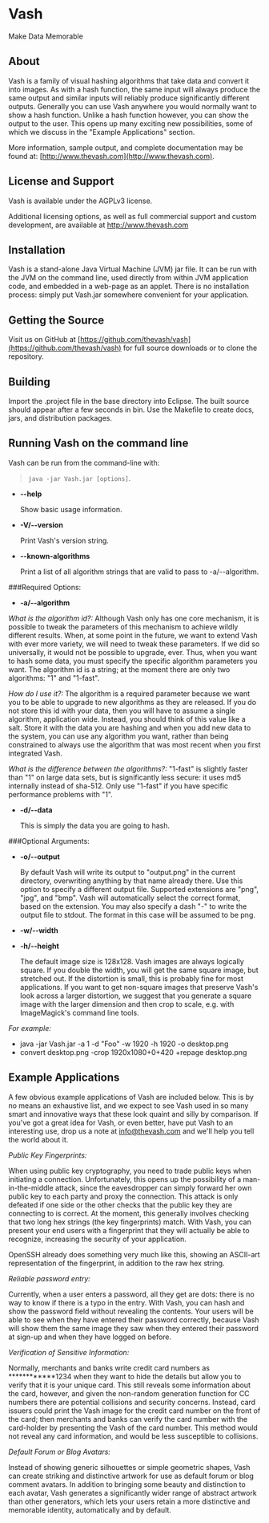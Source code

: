 Vash
====

Make Data Memorable


About
-----

Vash is a family of visual hashing algorithms that take data and convert it into images.  As with a hash function, the same input will always produce the same output and similar inputs will reliably produce significantly different outputs.  Generally you can use Vash anywhere you would normally want to show a hash function.  Unlike a hash function however, you can show the output to the user.  This opens up many exciting new possibilities, some of which we discuss in the "Example Applications" section.

More information, sample output, and complete documentation may be found at: [http://www.thevash.com](http://www.thevash.com).


License and Support
-------------------
Vash is available under the AGPLv3 license. 

Additional licensing options, as well as full commercial support and custom development, are available at http://www.thevash.com


Installation
------------

Vash is a stand-alone Java Virtual Machine (JVM) jar file.  It can be run with the JVM on the command line, used directly from within JVM application code, and embedded in a web-page as an applet.  There is no installation process: simply put Vash.jar somewhere convenient for your application.


Getting the Source
------------------

Visit us on GitHub at [https://github.com/thevash/vash](https://github.com/thevash/vash) for full source downloads or to clone the repository.


Building
--------

Import the .project file in the base directory into Eclipse.  The built source should appear after a few seconds in bin.  Use the Makefile to create docs, jars, and distribution packages.


Running Vash on the command line
-------
Vash can be run from the command-line with:
> `java -jar Vash.jar [options]`.

* **--help**
	
	Show basic usage information.

* **-V/--version**

	Print Vash's version string.

* **--known-algorithms**

	Print a list of all algorithm strings that are valid to pass to -a/--algorithm.

###Required Options:

* **-a/--algorithm <algorithm id>**

_What is the algorithm id?:_
	Although Vash only has one core mechanism, it is possible to tweak the parameters of this mechanism to achieve wildly different results.  When, at some point in the future, we want to extend Vash with ever more variety, we will need to tweak these parameters.  If we did so universally, it would not be possible to upgrade, ever.  Thus, when you want to hash some data, you must specify the specific algorithm parameters you want.  The algorithm id is a string; at the moment there are only two algorithms: "1" and "1-fast".

_How do I use it?:_
	The algorithm is a required parameter because we want you to be able to upgrade to new algorithms as they are released.  If you do not store this id with your data, then you will have to assume a single algorithm, application wide.  Instead, you should think of this value like a salt.  Store it with the data you are hashing and when you add new data to the system, you can use any algorithm you want, rather than being constrained to always use the algorithm that was most recent when you first integrated Vash.

_What is the difference between the algorithms?:_
	"1-fast" is slightly faster than "1" on large data sets, but is significantly less secure:  it uses md5 internally instead of sha-512.  Only use "1-fast" if you have specific performance problems with "1".


* **-d/--data <string>**

	This is simply the data you are going to hash.


###Optional Arguments:

* **-o/--output <string>**

	By default Vash will write its output to "output.png" in the current directory, overwriting anything by that name already there.  Use this option to specify a different output file.  Supported extensions are "png", "jpg", and "bmp".  Vash will automatically select the correct format, based on the extension.  You may also specify a dash "-" to write the output file to stdout.  The format in this case will be assumed to be png.

* **-w/--width <int>**
* **-h/--height <int>**

	The default image size is 128x128.  Vash images are always logically square.  If you double the width, you will get the same square image, but stretched out.  If the distortion is small, this is probably fine for most applications.  If you want to get non-square images that preserve Vash's look across a larger distortion, we suggest that you generate a square image with the larger dimension and then crop to scale, e.g. with ImageMagick's command line tools.
	
_For example:_

* java -jar Vash.jar -a 1 -d "Foo" -w 1920 -h 1920 -o desktop.png
* convert desktop.png -crop 1920x1080+0+420 +repage desktop.png


Example Applications
--------------------

A few obvious example applications of Vash are included below. This is by no means an exhaustive list, and we expect to see Vash used in so many smart and innovative ways that these look quaint and silly by comparison. If you've got a great idea for Vash, or even better, have put Vash to an interesting use, drop us a note at info@thevash.com and we'll help you tell the world about it.


_Public Key Fingerprints:_	

When using public key cryptography, you need to trade public keys when initiating a connection.  Unfortunately, this opens up the possibility of a man-in-the-middle attack, since the eavesdropper can simply forward her own public key to each party and proxy the connection.  This attack is only defeated if one side or the other checks that the public key they are connecting to is correct.  At the moment, this generally involves checking that two long hex strings (the key fingerprints) match.  With Vash, you can present your end users with a fingerprint that they will actually be able to recognize, increasing the security of your application.
	
OpenSSH already does something very much like this, showing an ASCII-art representation of the fingerprint, in addition to the raw hex string.


_Reliable password entry:_

Currently, when a user enters a password, all they get are dots: there is no way to know if there is a typo in the entry.  With Vash, you can hash and show the password field without revealing the contents.  Your users will be able to see when they have entered their password correctly, because Vash will show them the same image they saw when they entered their password at sign-up and when they have logged on before.

	
_Verification of Sensitive Information:_

Normally, merchants and banks write credit card numbers as ************1234 when they want to hide the details but allow you to verify that it is your unique card.  This still reveals some information about the card, however, and given the non-random generation function for CC numbers there are potential collisions and security concerns.  Instead, card issuers could print the Vash image for the credit card number on the front of the card; then merchants and banks can verify the card number with the card-holder by presenting the Vash of the card number.  This method would not reveal any card information, and would be less susceptible to collisions.


_Default Forum or Blog Avatars:_

Instead of showing generic silhouettes or simple geometric shapes, Vash can create striking and distinctive artwork for use as default forum or blog comment avatars. In addition to bringing some beauty and distinction to each avatar, Vash generates a significantly wider range of abstract artwork than other generators, which lets your users retain a more distinctive and memorable identity, automatically and by default.

